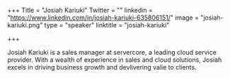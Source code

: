+++
Title = "Josiah Kariuki"
Twitter = ""
linkedin = "https://www.linkedin.com/in/josiah-kariuki-635806151/"
image = "josiah-kariuki.png"
type = "speaker"
linktitle = "josiah-kariuki"

+++

Josiah Kariuki is a sales manager at servercore, a leading cloud service provider. With a wealth of experience in sales  and cloud solutions, Josiah excels in driving business growth and devlivering valie to clients.
